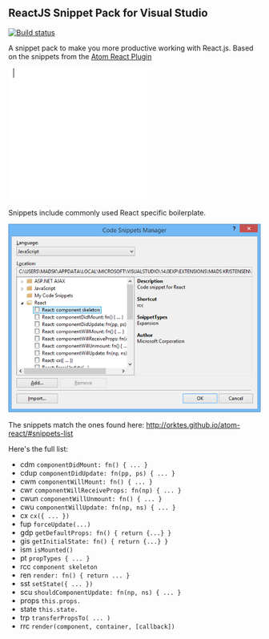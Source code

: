 ## ReactJS Snippet Pack for Visual Studio

[![Build status](https://ci.appveyor.com/api/projects/status/7l4iyu356ci5yy2u?svg=true)](https://ci.appveyor.com/project/madskristensen/reactsnippetpack)

A snippet pack to make you more productive working with React.js.
Based on the snippets from the [Atom React Plugin](http://orktes.github.io/atom-react/)

![React Snippet Pack](art/react-snippet-pack.gif)

Snippets include commonly used React specific boilerplate.

![Snippet manager](art/snippet-manager.png)

The snippets match the ones found here: http://orktes.github.io/atom-react/#snippets-list

Here's the full list:

- cdm `componentDidMount: fn() { ... }`
- cdup `componentDidUpdate: fn(pp, ps) { ... }`
- cwm `componentWillMount: fn() { ... }`
- cwr `componentWillReceiveProps: fn(np) { ... }`
- cwun `componentWillUnmount: fn() { ... }`
- cwu `componentWillUpdate: fn(np, ns) { ... }`
- cx `cx({ ... })`
- fup `forceUpdate(...)`
- gdp `getDefaultProps: fn() { return {...} }`
- gis `getInitialState: fn() { return {...} }`
- ism `isMounted()`
- pt `propTypes { ... }`
- rcc `component skeleton`
- ren `render: fn() { return ... }`
- sst `setState({ ... })`
- scu `shouldComponentUpdate: fn(np, ns) { ... }`
- props `this.props.`
- state `this.state.`
- trp `transferPropsTo( ... )`
- rrc `render(component, container, [callback]) `
